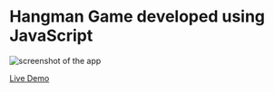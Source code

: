 # Hangman Game developed using JavaScript
 
![screenshot of the app](https://raw.githubusercontent.com/praveenorugantitech/praveenorugantitech-javascript-projects/master/praveenorugantitech-hangman-game/screenshot.PNG "Hangman Game")


[Live Demo](https://praveenorugantitech.github.io/praveenorugantitech-javascript-projects/praveenorugantitech-hangman-game/Demo)



